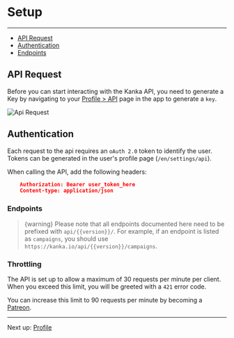 # Setup

---

- [API Request](#request)
- [Authentication](#authentication)
- [Endpoints](#endpoints)

<a name="request"></a>
## API Request

Before you can start interacting with the Kanka API, you need to generate a Key by navigating to your [Profile > API](https://kanka.io/en/settings/api) page in the app to generate a `key`.

![Api Request](/images/docs/api-request.png)

<a name="authentication"></a>
## Authentication

Each request to the api requires an `oAuth 2.0` token to identify the user. Tokens can be generated in the user's profile page (`/en/settings/api`).

When calling the API, add the following headers:

```json
    Authorization: Bearer user_token_here
    Content-type: application/json
```

<a name="endpoints"></a>
### Endpoints

> {warning} Please note that all endpoints documented here need to be prefixed with `api/{{version}}/`. For example, if an endpoint is listed as `campaigns`, you should use `https://kanka.io/api/{{version}}/campaigns`.

### Throttling

The API is set up to allow a maximum of 30 requests per minute per client. When you exceed this limit, you will be greeted with a `421` error code.

You can increase this limit to 90 requests per minute by becoming a [Patreon](https://patreon.com/kankaio).

---
Next up: [Profile](/docs/{{version}}/profile)
